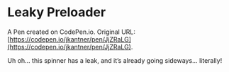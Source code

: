 # Leaky Preloader

A Pen created on CodePen.io. Original URL: [https://codepen.io/jkantner/pen/JjZRaLG](https://codepen.io/jkantner/pen/JjZRaLG).

Uh oh… this spinner has a leak, and it’s already going sideways… literally!